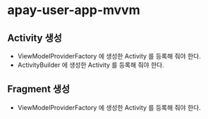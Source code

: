 # apay-user-app-mvvm

## Activity 생성

- ViewModelProviderFactory 에 생성한 Activity 를 등록해 줘야 한다.
- ActivityBuilder 에 생성한 Activity 를 등록해 줘야 한다.

## Fragment 생성

- ViewModelProviderFactory 에 생성한 Activity 를 등록해 줘야 한다.
